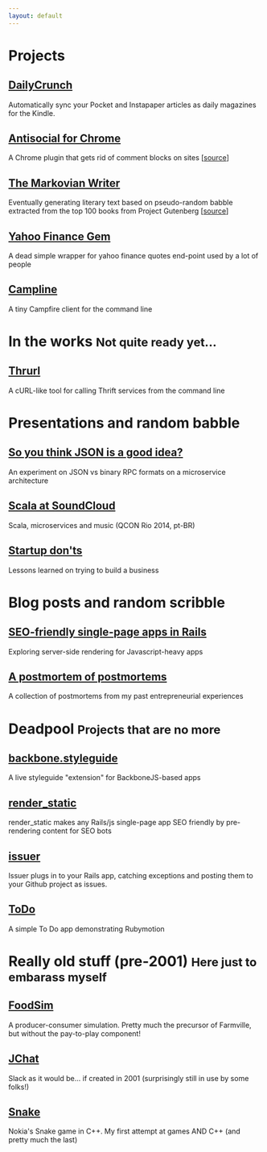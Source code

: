 ```yaml
---
layout: default
---
```


# Projects

## [DailyCrunch](http://dailycrunch.mobi/)
Automatically sync your Pocket and Instapaper articles as daily magazines for the Kindle.

## [Antisocial for Chrome](https://chrome.google.com/webstore/detail/anti-social-hide-all-the/ngmpaodhbmmkamjlgdajipkanidojngm)
A Chrome plugin that gets rid of comment blocks on sites [[source](https://github.com/herval/antisocial-chrome)]

## [The Markovian Writer](https://twitter.com/markovian_lit)
Eventually generating literary text based on pseudo-random babble extracted from the top 100 books from Project Gutenberg [[source](https://github.com/herval/markovian_literature)]

## [Yahoo Finance Gem](https://github.com/herval/yahoo-finance)
A dead simple wrapper for yahoo finance quotes end-point used by a lot of people

## [Campline](https://github.com/herval/campline)
A tiny Campfire client for the command line


# In the works <small>Not quite ready yet...</small>

## [Thrurl](https://github.com/herval/thrurl)
A cURL-like tool for calling Thrift services from the command line


# Presentations and random babble

## [So you think JSON is a good idea?](http://www.slideshare.net/herval/so-you-think-json-is)
An experiment on JSON vs binary RPC formats on a microservice architecture

## [Scala at SoundCloud](http://www.slideshare.net/herval/scala-na-soundcloud-qcon)
Scala, microservices and music (QCON Rio 2014, pt-BR)

## [Startup don'ts](http://www.slideshare.net/herval/startup-donts)
Lessons learned on trying to build a business


# Blog posts and random scribble

## [SEO-friendly single-page apps in Rails](http://hervalicio.us/post/50419740610/seo-friendly-single-page-apps-in-rails)
Exploring server-side rendering for Javascript-heavy apps

## [A postmortem of postmortems](http://hervalicio.us/post/33446435432/a-post-mortem-of-post-mortems)
A collection of postmortems from my past entrepreneurial experiences


# Deadpool <small>Projects that are no more</small>

## [backbone.styleguide](https://github.com/herval/backbone.styleguide)
A live styleguide "extension" for BackboneJS-based apps

## [render_static](https://github.com/herval/render_static)
render_static makes any Rails/js single-page app SEO friendly by pre-rendering content for SEO bots

## [issuer](https://github.com/herval/issuer)
Issuer plugs in to your Rails app, catching exceptions and posting them to your Github project as issues.

## [ToDo](https://github.com/herval/ToDoApp)
A simple To Do app demonstrating Rubymotion


# Really old stuff (pre-2001) <small>Here just to embarass myself</small>

## [FoodSim](https://bitbucket.org/herval/foodsim)
A producer-consumer simulation. Pretty much the precursor of Farmville, but without the pay-to-play component!

## [JChat](https://bitbucket.org/herval/jchat)
Slack as it would be... if created in 2001 (surprisingly still in use by some folks!)

## [Snake](https://bitbucket.org/herval/cpp_snake)
Nokia's Snake game in C++. My first attempt at games AND C++ (and pretty much the last)
